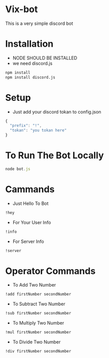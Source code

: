 # Vix-bot
This is a very simple discord bot

# Installation
* NODE SHOULD BE INSTALLED
* we need discord.js 

```cmd
npm install
npm install discord.js
```

# Setup
* Just add your discord tokan to config.json

```js
{
  "prefix": "!",
  "tokan": "you tokan here"
}
```

# To Run The Bot Locally
```js
node bot.js
```

# Cammands

* Just Hello To Bot
```cmd 
!hey
```

* For Your  User Info
```cmd
!info
```
* For Server Info
```cmd
!server
```
# Operator Commands
* To Add Two Number
```cmd
!add firstNumber secondNumber
```
* To Subtract Two Number
```cmd
!sub firstNumber secondNumber
```
* To Multiply Two Number
```cmd
!mul firstNumber secondNumber
```
* To Divide Two Number
```cmd
!div firstNumber secondNumber
```
